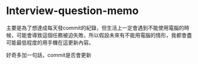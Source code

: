 # Interview-question-memo
主要是為了想達成每天發commit的紀錄，但生活上一定會遇到不能使用電腦的時候，可能會導致這個任務被迫失敗，所以假設未來有不能用電腦的情形，我都會盡可能最低程度的用手機在這更新內容。

好奇多加一句話，commit是否會更新
